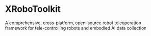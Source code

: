 # XRoboToolkit
A comprehensive, cross-platform, open-source robot teleoperation framework for tele-controlling robots and embodied AI data collection
